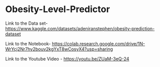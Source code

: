 # Obesity-Level-Predictor
Link to the Data set-https://www.kaggle.com/datasets/adeniranstephen/obesity-prediction-dataset

Link to the Notebook- https://colab.research.google.com/drive/1N-WrYcj2Nr7hy2bouv2kgYxT8wCosyX4?usp=sharing

Link to the Youtube Video - https://youtu.be/ZUaM-3eQ-24

